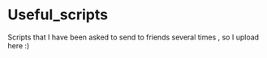 # Useful_scripts
 Scripts that I have been asked to send to friends several times , so I upload here :)
